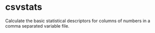 # csvstats
Calculate the basic statistical descriptors for columns of numbers in a comma separated variable file.
